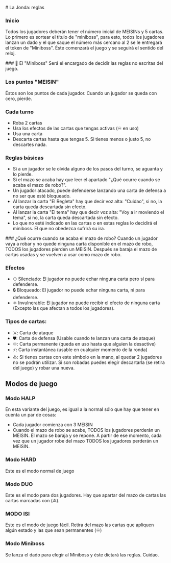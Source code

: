 # La Jonda: reglas

### Inicio
Todos los jugadores deberán tener el número inicial de MEISINs y 5 cartas.
Lo primero es sortear el título de "miniboss", para esto, todos los jugadores lanzan un dado y el que saque el número más cercano al 2 se le entregará el token de "Miniboss". Éste comenzará el juego y se seguirá el sentido del reloj.

### 👤 El "Miniboss"
Será el encargado de decidir las reglas no escritas del juego.

### Los puntos "MEISIN"
Éstos son los puntos de cada jugador. Cuando un jugador se queda con cero, pierde.

### Cada turno
- Roba 2 cartas
- Usa los efectos de las cartas que tengas activas (♾ en uso)
- Usa una carta
- Descarta cartas hasta que tengas 5. Si tienes menos o justo 5, no descartes nada.

### Reglas básicas

- Si a un jugador se le olvida alguno de los pasos del turno, se aguanta y lo pierde.
- Si el mazo se acaba hay que leer el apartado "¿Qué ocurre cuando se acaba el mazo de robo?".
- Un jugador atacado, puede defenderse lanzando una carta de defensa a no ser que esté bloqueado.
- Al lanzar la carta "El Regleta" hay que decir voz alta: "Cuidao", si no, la carta queda descartada sin efecto.
- Al lanzar la carta "El tema" hay que decir voz alta: "Voy a ir moviendo el tema", si no, la carta queda descartada sin efecto.
- Lo que no esté indicado en las cartas o en estas reglas lo decidirá el miniboss. El que no obedezca sufrirá su ira.

### ¿Qué ocurre cuando se acaba el mazo de robo?
Cuando un jugador vaya a robar y no quede ninguna carta disponible en el mazo de robo, TODOS los jugadores pierden un MEISIN.
Después se baraja el mazo de cartas usadas y se vuelven a usar como mazo de robo.

### Efectos
- ⚇ Silenciado: El jugador no puede echar ninguna carta pero sí para defenderse.
- 🔒 Bloqueado: El jugador no puede echar ninguna carta, ni para defenderse.
- ⚛ Invulnerable: El jugador no puede recibir el efecto de ninguna carta (Excepto las que afectan a todos los jugadores).

### Tipos de cartas:
- ⚔: Carta de ataque
- ⛊: Carta de defensa (Usable cuando te lanzan una carta de ataque)
- ♾: Carta permanente (queda en uso hasta que alguien la desactive)
- ⚡: Carta instantánea (usable en cualquier momento de la ronda)
- ♴: Si tienes cartas con este símbolo en la mano, al quedar 2 jugadores no se podrán utilizar. Si son robadas puedes elegir descartarla (se retira del juego) y robar una nueva.


## Modos de juego

### Modo HALP
En esta variante del juego, es igual a la normal sólo que hay que tener en cuenta un par de cosas:

- Cada jugador comienza con 3 MEISIN
- Cuando el mazo de robo se acabe, TODOS los jugadores perderán un MEISIN. El mazo se baraja y se repone. A partir de ese momento, cada vez que un jugador robe del mazo TODOS los jugadores perderán un MEISIN.


### Modo HARD
Este es el modo normal de juego

### Modo DUO
Este es el modo para dos jugadores. Hay que apartar del mazo de cartas las cartas marcadas con (♴).

### MODO ISI
Este es el modo de juego fácil. Retira del mazo las cartas que apliquen algún estado y las que sean permanentes (♾)

### Modo Miniboss
Se lanza el dado para elegir al Miniboss y éste dictará las reglas. Cuidao.